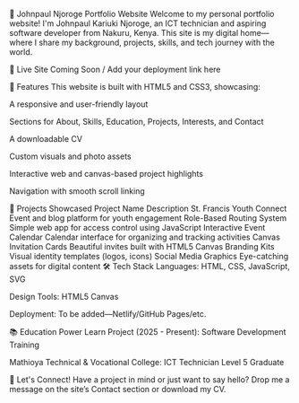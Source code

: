 💼 Johnpaul Njoroge Portfolio Website
Welcome to my personal portfolio website! I'm Johnpaul Kariuki Njoroge, an ICT technician and aspiring software developer from Nakuru, Kenya. This site is my digital home—where I share my background, projects, skills, and tech journey with the world.

🔗 Live Site
Coming Soon / Add your deployment link here

📌 Features
This website is built with HTML5 and CSS3, showcasing:

A responsive and user-friendly layout

Sections for About, Skills, Education, Projects, Interests, and Contact

A downloadable CV

Custom visuals and photo assets

Interactive web and canvas-based project highlights

Navigation with smooth scroll linking

🚀 Projects Showcased
Project Name	Description
St. Francis Youth Connect	Event and blog platform for youth engagement
Role-Based Routing System	Simple web app for access control using JavaScript
Interactive Event Calendar	Calendar interface for organizing and tracking activities
Canvas Invitation Cards	Beautiful invites built with HTML5 Canvas
Branding Kits	Visual identity templates (logos, icons)
Social Media Graphics	Eye-catching assets for digital content
🛠️ Tech Stack
Languages: HTML, CSS, JavaScript, SVG

Design Tools: HTML5 Canvas

Deployment: To be added—Netlify/GitHub Pages/etc.

📚 Education
Power Learn Project (2025 - Present): Software Development Training

Mathioya Technical & Vocational College: ICT Technician Level 5 Graduate

🤝 Let's Connect!
Have a project in mind or just want to say hello? Drop me a message on the site’s Contact section or download my CV.
